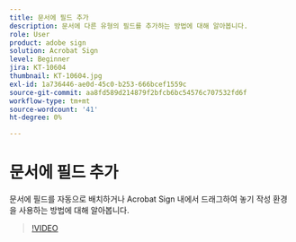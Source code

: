 ```yaml
---
title: 문서에 필드 추가
description: 문서에 다른 유형의 필드를 추가하는 방법에 대해 알아봅니다.
role: User
product: adobe sign
solution: Acrobat Sign
level: Beginner
jira: KT-10604
thumbnail: KT-10604.jpg
exl-id: 1a736446-ae0d-45c0-b253-666bcef1559c
source-git-commit: aa8fd589d214879f2bfcb6bc54576c707532fd6f
workflow-type: tm+mt
source-wordcount: '41'
ht-degree: 0%

---
```


# 문서에 필드 추가

문서에 필드를 자동으로 배치하거나 Acrobat Sign 내에서 드래그하여 놓기 작성 환경을 사용하는 방법에 대해 알아봅니다.

>[!VIDEO](https://video.tv.adobe.com/v/346620?quality=12&learn=on&hidetitle=true)
